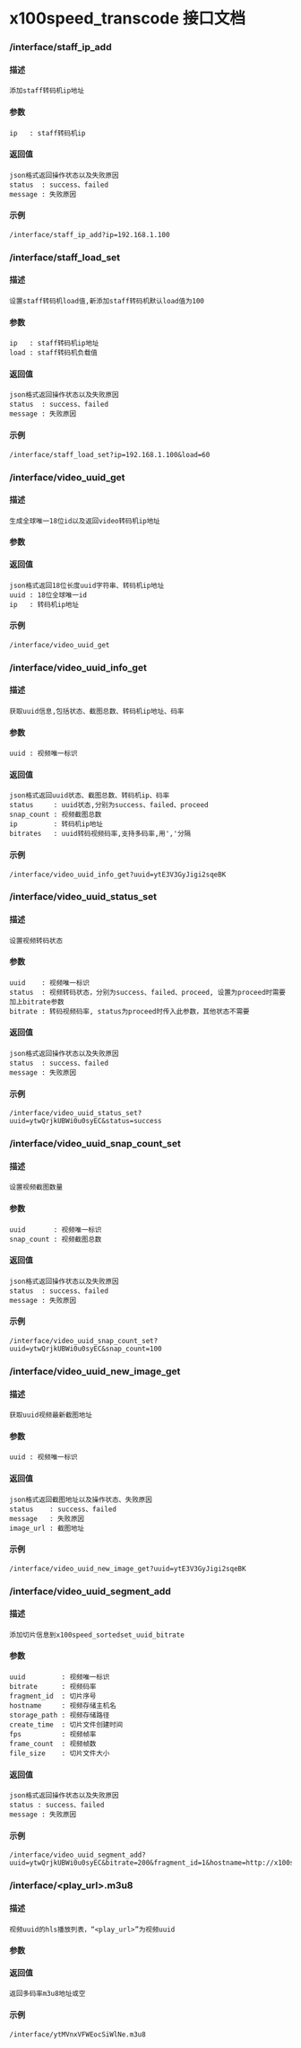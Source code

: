 x100speed_transcode 接口文档
============================
### /interface/staff\_ip\_add
#### 描述
    添加staff转码机ip地址
#### 参数
    ip   : staff转码机ip
#### 返回值
    json格式返回操作状态以及失败原因
    status  : success、failed
    message : 失败原因
#### 示例
    /interface/staff_ip_add?ip=192.168.1.100

### /interface/staff\_load\_set
#### 描述
    设置staff转码机load值,新添加staff转码机默认load值为100
#### 参数
    ip   : staff转码机ip地址
    load : staff转码机负载值
#### 返回值
    json格式返回操作状态以及失败原因
    status  : success、failed
    message : 失败原因
#### 示例
    /interface/staff_load_set?ip=192.168.1.100&load=60

### /interface/video\_uuid\_get
#### 描述
    生成全球唯一18位id以及返回video转码机ip地址
#### 参数

#### 返回值
    json格式返回18位长度uuid字符串、转码机ip地址
    uuid : 18位全球唯一id
    ip   : 转码机ip地址
#### 示例
    /interface/video_uuid_get

### /interface/video\_uuid\_info\_get
#### 描述
    获取uuid信息,包括状态、截图总数、转码机ip地址、码率
#### 参数
    uuid : 视频唯一标识
#### 返回值
    json格式返回uuid状态、截图总数、转码机ip、码率
    status     : uuid状态,分别为success、failed、proceed
    snap_count : 视频截图总数 
    ip         : 转码机ip地址
    bitrates   : uuid转码视频码率,支持多码率,用','分隔
#### 示例
    /interface/video_uuid_info_get?uuid=ytE3V3GyJigi2sqeBK

### /interface/video\_uuid\_status\_set
#### 描述
    设置视频转码状态
#### 参数
    uuid    : 视频唯一标识
    status  : 视频转码状态，分别为success、failed、proceed, 设置为proceed时需要加上bitrate参数
    bitrate : 转码视频码率, status为proceed时传入此参数，其他状态不需要
#### 返回值
    json格式返回操作状态以及失败原因
    status  : success、failed
    message : 失败原因
#### 示例
    /interface/video_uuid_status_set?uuid=ytwQrjkUBWi0u0syEC&status=success

### /interface/video\_uuid\_snap\_count\_set
#### 描述
    设置视频截图数量
#### 参数
    uuid       : 视频唯一标识
    snap_count : 视频截图总数
#### 返回值
    json格式返回操作状态以及失败原因
    status  : success、failed
    message : 失败原因
#### 示例
    /interface/video_uuid_snap_count_set?uuid=ytwQrjkUBWi0u0syEC&snap_count=100

### /interface/video\_uuid\_new\_image\_get
#### 描述
    获取uuid视频最新截图地址
#### 参数
    uuid : 视频唯一标识
#### 返回值
    json格式返回截图地址以及操作状态、失败原因
    status    : success、failed
    message   : 失败原因
    image_url : 截图地址 
#### 示例
    /interface/video_uuid_new_image_get?uuid=ytE3V3GyJigi2sqeBK

### /interface/video\_uuid\_segment\_add
#### 描述
    添加切片信息到x100speed_sortedset_uuid_bitrate
#### 参数
    uuid         : 视频唯一标识
    bitrate      : 视频码率
    fragment_id  : 切片序号
    hostname     : 视频存储主机名
    storage_path : 视频存储路径
    create_time  : 切片文件创建时间
    fps          : 视频帧率
    frame_count  : 视频帧数
    file_size    : 切片文件大小
#### 返回值
    json格式返回操作状态以及失败原因
    status : success、failed
    message : 失败原因
#### 示例
    /interface/video_uuid_segment_add?uuid=ytwQrjkUBWi0u0syEC&bitrate=200&fragment_id=1&hostname=http://x100speed.com&storage_path=/ZH/CN/ereoimdfmdnndfdkd_200_1.ts&create_time=1349827788&fps=25&frame_count=250&file_size=3430

### /interface/<play_url>.m3u8
#### 描述
    视频uuid的hls播放列表，“<play_url>”为视频uuid
#### 参数

#### 返回值
    返回多码率m3u8地址或空
#### 示例
    /interface/ytMVnxVFWEocSiWlNe.m3u8



















